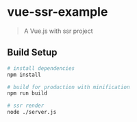 # vue-ssr-example

> A Vue.js with ssr project

## Build Setup

``` bash
# install dependencies
npm install

# build for production with minification
npm run build

# ssr render
node ./server.js
```